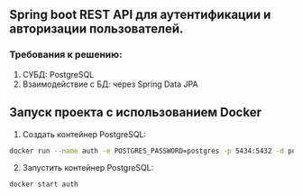## Spring boot REST API для аутентификации и авторизации пользователей.

### Требования к решению:
1. СУБД: PostgreSQL
2. Взаимодействие с БД: через Spring Data JPA

## Запуск проекта с использованием Docker
1. Создать контейнер PostgreSQL:
```bash
docker run --name auth -e POSTGRES_PASSWORD=postgres -p 5434:5432 -d postgres
```

2. Запустить контейнер PostgreSQL:
```bash
docker start auth
```